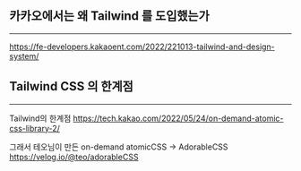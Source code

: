 


## 카카오에서는 왜 Tailwind 를 도입했는가
-----


https://fe-developers.kakaoent.com/2022/221013-tailwind-and-design-system/



## Tailwind CSS 의 한계점
-----

Tailwind의 한계점
https://tech.kakao.com/2022/05/24/on-demand-atomic-css-library-2/


그래서 테오님이 만든 on-demand atomicCSS -> AdorableCSS
https://velog.io/@teo/adorableCSS